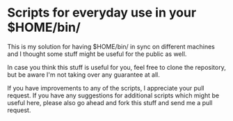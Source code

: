 Scripts for everyday use in your $HOME/bin/
===========================================

This is my solution for having $HOME/bin/ in sync on different machines and I
thought some stuff might be useful for the public as well.

In case you think this stuff is useful for you, feel free to clone the
repository, but be aware I'm not taking over any guarantee at all.

If you have improvements to any of the scripts, I appreciate your pull request.
If you have any suggestions for additional scripts which might be useful here,
please also go ahead and fork this stuff and send me a pull request.
